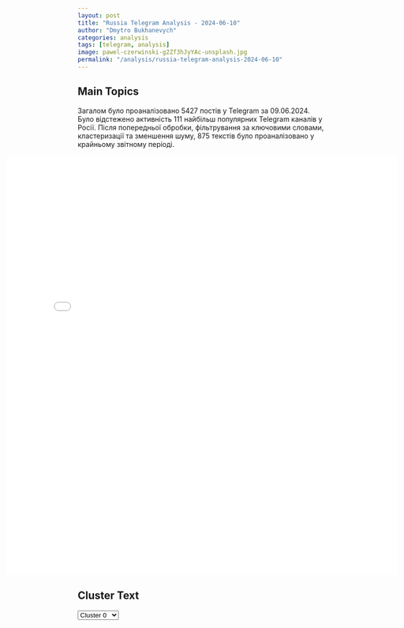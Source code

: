 ```yaml
---
layout: post
title: "Russia Telegram Analysis - 2024-06-10"
author: "Dmytro Bukhanevych"
categories: analysis
tags: [telegram, analysis]
image: pawel-czerwinski-g2Zf3hJyYAc-unsplash.jpg
permalink: "/analysis/russia-telegram-analysis-2024-06-10"
---
```


<style>
    /* Adjusting iframe-container styles */
    .wide-iframe-container {
        width: calc(100% + 30vw);  /* Extending the width */
        margin-left: -15vw;       /* Negative margin to push to the left */
        overflow: hidden;         /* In case the iframe content spills over */
    }

    .wide-iframe-container iframe {
        width: 100%;  /* Making the iframe take the full width of its container */
        border: none; /* Removing any borders from the iframe */
    }

    /* Toggle mechanism */
    .hidden {
        display: none;
    }
    
    .show-content-target:checked + .show-content {
        display: block;
    }
</style>

<h2>Main Topics</h2>
<p>Загалом було проаналізовано 5427 постів у Telegram за 09.06.2024. Було відстежено активність 111 найбільш популярних Telegram каналів у Росії. Після попередньої обробки, фільтрування за ключовими словами, кластеризації та зменшення шуму, 875 текстів було проаналізовано у крайньому звітному періоді.</p>
<!-- Embedding Main Plotly Visualization -->
<div class="wide-iframe-container">
    <iframe src="{{site.baseurl}}/visualizations/2024-06-10/fig_topics_time.html" height="850"></iframe>
</div>


<h2>Cluster Text</h2>

<!-- Dropdown to select a cluster -->
<select id="clusterSelector" onchange="displayClusterText()">
<option value="0">Cluster 0</option><option value="1">Cluster 1</option><option value="2">Cluster 2</option><option value="3">Cluster 3</option><option value="4">Cluster 4</option><option value="5">Cluster 5</option><option value="6">Cluster 6</option><option value="7">Cluster 7</option><option value="8">Cluster 8</option><option value="9">Cluster 9</option><option value="10">Cluster 10</option><option value="11">Cluster 11</option><option value="12">Cluster 12</option><option value="13">Cluster 13</option><option value="14">Cluster 14</option>
</select>

<!-- Display area for the selected cluster's text -->
<div id="clusterTextDisplay" class="hidden"></div>

<script type="text/javascript">
    var clusterDetails = {"0": "<b>Total Posts:</b> 89<br><b>Date:</b> 2024-06-09 06:42:45+00:00<br><b>Author:</b> wargonzo<br><b>Link:</b> https://t.me/s/wargonzo/20384<br><b>Subscribers:</b> 1050912<br><b>Text:</b> \u0422\u0435\u043a\u0441\u0442: \u00ab\u0420\u0443\u0431\u0440\u0438\u043a\u0430 \u043f\u043e \u0432\u043e\u0441\u043a\u0440\u0435\u0441\u0435\u043d\u044c\u044f\u043c\u00bb \u0432 \u0433\u043e\u0441\u0442\u044f\u0445 \u0410\u043b\u0435\u043a\u0441\u0435\u0439 \u0421\u043c\u0438\u0440\u043d\u043e\u0432 - \u0432\u043e\u0435\u043d\u043d\u044b\u0439 \u0431\u043b\u043e\u0433\u0435\u0440, \u0440\u0443\u043a\u043e\u0432\u043e\u0434\u0438\u0442\u0435\u043b\u044c  \u0438 \u0430\u0432\u0442\u043e\u0440 \u043f\u0440\u043e\u0435\u043a\u0442\u0430 \u00ab\u041a\u0440\u0443\u043f\u043d\u043e\u043a\u0430\u043b\u0438\u0431\u0435\u0440\u043d\u044b\u0439 \u043f\u0435\u0440\u0435\u043f\u043e\u043b\u043e\u0445\u00bb.\u041e\u0431\u0441\u0443\u0434\u0438\u043b\u0438 \u0441\u043b\u0435\u0434\u0443\u044e\u0449\u0438\u0435 \u0442\u0435\u043c\u044b:- \u0420\u0430\u0431\u043e\u0442\u0430 \u0433\u0440\u0443\u043f\u043f\u044b \u0421\u043c\u0438\u0440\u043d\u043e\u0432\u0430, \u043a\u0430\u043a \u0432\u043e\u043e\u0431\u0449\u0435 \u043d\u0430\u0447\u0438\u043d\u0430\u043b\u0441\u044f \u044d\u0442\u043e\u0442 \u043f\u0440\u043e\u0435\u043a\u0442; - \u0418\u0437 \u0432\u043e\u043b\u043e\u043d\u0442\u0435\u0440\u043e\u0432 \u0432 \u0441\u0430\u043c\u044b\u0435 \u043f\u043e\u043f\u0443\u043b\u044f\u0440\u043d\u044b\u0435 \u043e\u0440\u0443\u0436\u0435\u0439\u043d\u044b\u0435 \u0431\u043b\u043e\u0433\u0435\u0440\u044b; - \u0412\u043e\u043b\u043e\u043d\u0442\u0435\u0440\u0441\u043a\u0430\u044f \u043f\u043e\u043c\u043e\u0449\u044c \u0436\u0438\u0442\u0435\u043b\u044f\u043c \u0414\u043e\u043d\u0431\u0430\u0441\u0441\u0430; - \u0417\u0430\u043f\u0430\u0434\u043d\u043e\u0435 \u0441\u043c\u0438, \u043f\u043e\u0434\u043c\u0435\u043d\u0430 \u0440\u0435\u0430\u043b\u044c\u043d\u043e\u0441\u0442\u0438; - \u0421\u0440\u0430\u0432\u043d\u0438\u043b\u0438 \u0437\u0430\u043f\u0430\u0434\u043d\u043e\u0435 \u043e\u0440\u0443\u0436\u0438\u0435 \u0441 \u043e\u0442\u0435\u0447\u0435\u0441\u0442\u0432\u0435\u043d\u043d\u044b\u043c. \u0420\u0430\u0437\u0433\u043e\u0432\u043e\u0440 \u043f\u043e\u043b\u0443\u0447\u0438\u043b\u0441\u044f \u0436\u0438\u0432\u044b\u043c \u0438 \u043e\u0447\u0435\u043d\u044c \u0438\u043d\u0442\u0435\u0440\u0435\u0441\u043d\u044b\u043c. \u0421\u0441\u044b\u043b\u043a\u0430 \u043d\u0430 RUTUBE: https://rutube.ru/video/b906541cf173503fa8f81ec0db33ebd8/?r=a@rtrdonetsk", "1": "<b>Total Posts:</b> 25<br><b>Date:</b> 2024-06-09 19:20:38+00:00<br><b>Author:</b> ostashkonews<br><b>Link:</b> https://t.me/s/OstashkoNews/139420<br><b>Subscribers:</b> 389626<br><b>Text:</b> \u0422\u0435\u043a\u0441\u0442: \u0415\u0432\u0440\u043e\u043f\u0435\u0439\u0441\u043a\u0430\u044f \u043d\u0430\u0440\u043e\u0434\u043d\u0430\u044f \u043f\u0430\u0440\u0442\u0438\u044f, \u043f\u043e\u0434\u0434\u0435\u0440\u0436\u0438\u0432\u0430\u044e\u0449\u0430\u044f \u0423\u0440\u0441\u0443\u043b\u0443 \u0444\u043e\u043d \u0434\u0435\u0440 \u041b\u044f\u0439\u0435\u043d, \u043f\u0440\u0435\u0434\u0432\u0430\u0440\u0438\u0442\u0435\u043b\u044c\u043d\u043e, \u043f\u043e\u0431\u0435\u0436\u0434\u0430\u0435\u0442 \u043d\u0430 \u0432\u044b\u0431\u043e\u0440\u0430\u0445 \u0432 \u0415\u0432\u0440\u043e\u043f\u0430\u0440\u043b\u0430\u043c\u0435\u043d\u0442. \u041e\u043d\u0430 \u043f\u043e\u043b\u0443\u0447\u0438\u0442 181 \u043c\u0430\u043d\u0434\u0430\u0442 \u0438\u0437 720. \u0412\u0442\u043e\u0440\u044b\u043c \u0441\u0442\u0430\u043d\u0435\u0442 \u041f\u0440\u043e\u0433\u0440\u0435\u0441\u0441\u0438\u0432\u043d\u044b\u0439 \u0430\u043b\u044c\u044f\u043d\u0441 \u0441\u043e\u0446\u0438\u0430\u043b\u0438\u0441\u0442\u043e\u0432 \u0438\u00a0\u0434\u0435\u043c\u043e\u043a\u0440\u0430\u0442\u043e\u0432\u00a0\u2014 135 \u043c\u0435\u0441\u0442 \u0432\u00a0\u043d\u043e\u0432\u043e\u043c\u00a0\u0415\u041f. \u041b\u0438\u0431\u0435\u0440\u0430\u043b\u044c\u043d\u044b\u0435 \u043f\u0430\u0440\u0442\u0438\u0438 \u0444\u0440\u0430\u043a\u0446\u0438\u0438 \u00ab\u041e\u0431\u043d\u043e\u0432\u043b\u044f\u044f \u0415\u0432\u0440\u043e\u043f\u0443\u00bb \u0437\u0430\u0432\u043e\u0435\u0432\u0430\u043b\u0438 82 \u043c\u0430\u043d\u0434\u0430\u0442\u0430.#\u0432\u0430\u0436\u043d\u043e\u0435 #\u0415\u0432\u0440\u043e\u043f\u0430\u0440\u043b\u0430\u043c\u0435\u043d\u0442", "2": "<b>Total Posts:</b> 45<br><b>Date:</b> 2024-06-09 09:17:18+00:00<br><b>Author:</b> solovievlive<br><b>Link:</b> https://t.me/s/SolovievLive/263143<br><b>Subscribers:</b> 1336152<br><b>Text:</b> \u0422\u0435\u043a\u0441\u0442: \u2757\ufe0f\u041f\u043e\u0434 \u043e\u0447\u0435\u0440\u0435\u0434\u043d\u0443\u044e \u0430\u0442\u0430\u043a\u0443 \u0441\u043e \u0441\u0442\u043e\u0440\u043e\u043d\u044b \u0412\u0421\u0423 \u043f\u043e\u043f\u0430\u043b \u0428\u0435\u0431\u0435\u043a\u0438\u043d\u0441\u043a\u0438\u0439 \u0433\u043e\u0440\u043e\u0434\u0441\u043a\u043e\u0439 \u043e\u043a\u0440\u0443\u0433. \u041f\u043e \u043f\u0440\u0435\u0434\u0432\u0430\u0440\u0438\u0442\u0435\u043b\u044c\u043d\u044b\u043c \u0434\u0430\u043d\u043d\u044b\u043c, \u043f\u043e\u0441\u0442\u0440\u0430\u0434\u0430\u0432\u0448\u0438\u0445 \u043d\u0435\u0442.\u0412 \u0433\u043e\u0440\u043e\u0434\u0435 \u0428\u0435\u0431\u0435\u043a\u0438\u043d\u043e \u0432 \u0440\u0435\u0437\u0443\u043b\u044c\u0442\u0430\u0442\u0435 \u043e\u0431\u0441\u0442\u0440\u0435\u043b\u0430 \u043f\u043e\u0432\u0440\u0435\u0436\u0434\u0435\u043d\u044b \u0434\u0432\u0430 \u0430\u0432\u0442\u043e\u0431\u0443\u0441\u0430 \u0438 \u043e\u0434\u0438\u043d \u0430\u0432\u0442\u043e\u043c\u043e\u0431\u0438\u043b\u044c. \u0412 \u0441\u0435\u043b\u0435 \u041c\u0443\u0440\u043e\u043c \u0432 \u0440\u0435\u0437\u0443\u043b\u044c\u0442\u0430\u0442\u0435 \u0441\u0431\u0440\u043e\u0441\u0430 \u0432\u0437\u0440\u044b\u0432\u043d\u043e\u0433\u043e \u0443\u0441\u0442\u0440\u043e\u0439\u0441\u0442\u0432\u0430 \u0441 \u0431\u0435\u0441\u043f\u0438\u043b\u043e\u0442\u043d\u0438\u043a\u0430 \u0440\u0430\u0437\u043b\u0438\u0447\u043d\u044b\u0435 \u043f\u043e\u0432\u0440\u0435\u0436\u0434\u0435\u043d\u0438\u044f \u0432\u044b\u044f\u0432\u043b\u0435\u043d\u044b \u0432 \u0434\u0432\u0443\u0445 \u0447\u0430\u0441\u0442\u043d\u044b\u0445 \u0436\u0438\u043b\u044b\u0445 \u0434\u043e\u043c\u043e\u0432\u043b\u0430\u0434\u0435\u043d\u0438\u044f\u0445: \u0432\u044b\u0431\u0438\u0442\u044b \u043e\u043a\u043d\u0430, \u043f\u043e\u0441\u0435\u0447\u0435\u043d\u044b \u0444\u0430\u0441\u0430\u0434\u044b, \u043f\u043e\u0432\u0440\u0435\u0436\u0434\u0435\u043d\u044b \u0437\u0430\u0431\u043e\u0440\u044b \u0438 \u043a\u0440\u043e\u0432\u043b\u0438. \u0422\u0430\u043a\u0436\u0435 \u043f\u043e\u0432\u0440\u0435\u0436\u0434\u0435\u043d \u043e\u0434\u0438\u043d \u0430\u0432\u0442\u043e\u043c\u043e\u0431\u0438\u043b\u044c.\u0413\u0443\u0431\u0435\u0440\u043d\u0430\u0442\u043e\u0440 \u0411\u0435\u043b\u0433\u043e\u0440\u043e\u0434\u0441\u043a\u043e\u0439 \u043e\u0431\u043b\u0430\u0441\u0442\u0438 \u0412\u044f\u0447\u0435\u0441\u043b\u0430\u0432 \u0413\u043b\u0430\u0434\u043a\u043e\u0432", "3": "<b>Total Posts:</b> 92<br><b>Date:</b> 2024-06-09 10:54:30+00:00<br><b>Author:</b> ssigny<br><b>Link:</b> https://t.me/s/ssigny/100183<br><b>Subscribers:</b> 499495<br><b>Text:</b> \u0422\u0435\u043a\u0441\u0442: \u2757\ufe0f\u0421\u0432\u043e\u0434\u043a\u0430 \u041c\u0438\u043d\u0438\u0441\u0442\u0435\u0440\u0441\u0442\u0432\u0430 \u043e\u0431\u043e\u0440\u043e\u043d\u044b \u0420\u043e\u0441\u0441\u0438\u0439\u0441\u043a\u043e\u0439 \u0424\u0435\u0434\u0435\u0440\u0430\u0446\u0438\u0438 \u043e \u0445\u043e\u0434\u0435 \u043f\u0440\u043e\u0432\u0435\u0434\u0435\u043d\u0438\u044f \u0441\u043f\u0435\u0446\u0438\u0430\u043b\u044c\u043d\u043e\u0439 \u0432\u043e\u0435\u043d\u043d\u043e\u0439 \u043e\u043f\u0435\u0440\u0430\u0446\u0438\u0438\u00a0(\u043f\u043e \u0441\u043e\u0441\u0442\u043e\u044f\u043d\u0438\u044e \u043d\u0430 9 \u0438\u044e\u043d\u044f 2024 \u0433.)\u0427\u0430\u0441\u0442\u044c 2 \u25aa\ufe0f \u041f\u043e\u0434\u0440\u0430\u0437\u0434\u0435\u043b\u0435\u043d\u0438\u044f \u0433\u0440\u0443\u043f\u043f\u0438\u0440\u043e\u0432\u043a\u0438 \u0432\u043e\u0439\u0441\u043a \u00ab\u0412\u043e\u0441\u0442\u043e\u043a\u00bb \u0437\u0430\u043d\u044f\u043b\u0438 \u0431\u043e\u043b\u0435\u0435 \u0432\u044b\u0433\u043e\u0434\u043d\u044b\u0435 \u0440\u0443\u0431\u0435\u0436\u0438, \u0430 \u0442\u0430\u043a\u0436\u0435 \u043d\u0430\u043d\u0435\u0441\u043b\u0438 \u043f\u043e\u0440\u0430\u0436\u0435\u043d\u0438\u0435 \u0436\u0438\u0432\u043e\u0439 \u0441\u0438\u043b\u0435 \u0438 \u0442\u0435\u0445\u043d\u0438\u043a\u0435 58-\u0439 \u043c\u043e\u0442\u043e\u043f\u0435\u0445\u043e\u0442\u043d\u043e\u0439 \u0431\u0440\u0438\u0433\u0430\u0434\u044b \u0412\u0421\u0423, 123-\u0439 \u0431\u0440\u0438\u0433\u0430\u0434\u044b \u0442\u0435\u0440\u043e\u0431\u043e\u0440\u043e\u043d\u044b \u0438 21-\u0439 \u0431\u0440\u0438\u0433\u0430\u0434\u044b \u043d\u0430\u0446\u0433\u0432\u0430\u0440\u0434\u0438\u0438 \u0432 \u0440\u0430\u0439\u043e\u043d\u0430\u0445 \u043d\u0430\u0441\u0435\u043b\u0435\u043d\u043d\u044b\u0445 \u043f\u0443\u043d\u043a\u0442\u043e\u0432 \u0417\u043e\u043b\u043e\u0442\u0430\u044f \u041d\u0438\u0432\u0430, \u0412\u0440\u0435\u043c\u044c\u0435\u0432\u043a\u0430 \u0438 \u041e\u043a\u0442\u044f\u0431\u0440\u044c \u0414\u043e\u043d\u0435\u0446\u043a\u043e\u0439 \u041d\u0430\u0440\u043e\u0434\u043d\u043e\u0439 \u0420\u0435\u0441\u043f\u0443\u0431\u043b\u0438\u043a\u0438.\u041f\u043e\u0442\u0435\u0440\u0438 \u043f\u0440\u043e\u0442\u0438\u0432\u043d\u0438\u043a\u0430 \u0441\u043e\u0441\u0442\u0430\u0432\u0438\u043b\u0438 \u0434\u043e 140 \u0432\u043e\u0435\u043d\u043d\u043e\u0441\u043b\u0443\u0436\u0430\u0449\u0438\u0445, \u0442\u0430\u043d\u043a, \u0434\u0432\u0435 \u0431\u043e\u0435\u0432\u044b\u0435 \u0431\u0440\u043e\u043d\u0438\u0440\u043e\u0432\u0430\u043d\u043d\u044b\u0435 \u043c\u0430\u0448\u0438\u043d\u044b, \u0442\u0440\u0438 \u0430\u0432\u0442\u043e\u043c\u043e\u0431\u0438\u043b\u044f, 155 \u043c\u043c \u0441\u0430\u043c\u043e\u0445\u043e\u0434\u043d\u0430\u044f \u0430\u0440\u0442\u0438\u043b\u043b\u0435\u0440\u0438\u0439\u0441\u043a\u0430\u044f \u0443\u0441\u0442\u0430\u043d\u043e\u0432\u043a\u0430 \u00abKrab\u00bb \u043f\u043e\u043b\u044c\u0441\u043a\u043e\u0433\u043e \u043f\u0440\u043e\u0438\u0437\u0432\u043e\u0434\u0441\u0442\u0432\u0430, 152 \u043c\u043c \u0433\u0430\u0443\u0431\u0438\u0446\u0430 \u00ab\u041c\u0441\u0442\u0430-\u0411\u00bb \u0438 \u0441\u0442\u0430\u043d\u0446\u0438\u044f \u0440\u0430\u0434\u0438\u043e\u044d\u043b\u0435\u043a\u0442\u0440\u043e\u043d\u043d\u043e\u0439 \u0431\u043e\u0440\u044c\u0431\u044b \u00ab\u0410\u043d\u043a\u043b\u0430\u0432\u00bb.\u25aa\ufe0f \u041f\u043e\u0434\u0440\u0430\u0437\u0434\u0435\u043b\u0435\u043d\u0438\u044f\u043c\u0438 \u0433\u0440\u0443\u043f\u043f\u0438\u0440\u043e\u0432\u043a\u0438 \u0432\u043e\u0439\u0441\u043a \u00ab\u0414\u043d\u0435\u043f\u0440\u00bb \u043d\u0430\u043d\u0435\u0441\u0435\u043d\u043e \u043f\u043e\u0440\u0430\u0436\u0435\u043d\u0438\u0435 \u0444\u043e\u0440\u043c\u0438\u0440\u043e\u0432\u0430\u043d\u0438\u044f\u043c 121-\u0439 \u0431\u0440\u0438\u0433\u0430\u0434\u044b \u0442\u0435\u0440\u043e\u0431\u043e\u0440\u043e\u043d\u044b \u0432 \u0440\u0430\u0439\u043e\u043d\u0430\u0445 \u043d\u0430\u0441\u0435\u043b\u0435\u043d\u043d\u044b\u0445 \u043f\u0443\u043d\u043a\u0442\u043e\u0432 \u0414\u0443\u0434\u0447\u0430\u043d\u044b \u0438 \u0420\u0435\u0441\u043f\u0443\u0431\u043b\u0438\u043a\u0430\u043d\u0435\u0446 \u0425\u0435\u0440\u0441\u043e\u043d\u0441\u043a\u043e\u0439 \u043e\u0431\u043b\u0430\u0441\u0442\u0438.\u0412\u0421\u0423 \u043f\u043e\u0442\u0435\u0440\u044f\u043b\u0438 \u0434\u043e 35 \u0432\u043e\u0435\u043d\u043d\u043e\u0441\u043b\u0443\u0436\u0430\u0449\u0438\u0445, \u0447\u0435\u0442\u044b\u0440\u0435 \u043f\u0438\u043a\u0430\u043f\u0430, 122 \u043c\u043c \u0441\u0430\u043c\u043e\u0445\u043e\u0434\u043d\u0443\u044e \u0430\u0440\u0442\u0438\u043b\u043b\u0435\u0440\u0438\u0439\u0441\u043a\u0443\u044e \u0443\u0441\u0442\u0430\u043d\u043e\u0432\u043a\u0443 \u00ab\u0413\u0432\u043e\u0437\u0434\u0438\u043a\u0430\u00bb \u0438 122 \u043c\u043c \u0433\u0430\u0443\u0431\u0438\u0446\u0443 \u0414-30.\u25aa\ufe0f \u041e\u043f\u0435\u0440\u0430\u0442\u0438\u0432\u043d\u043e-\u0442\u0430\u043a\u0442\u0438\u0447\u0435\u0441\u043a\u043e\u0439 \u0430\u0432\u0438\u0430\u0446\u0438\u0435\u0439, \u0431\u0435\u0441\u043f\u0438\u043b\u043e\u0442\u043d\u044b\u043c\u0438 \u043b\u0435\u0442\u0430\u0442\u0435\u043b\u044c\u043d\u044b\u043c\u0438 \u0430\u043f\u043f\u0430\u0440\u0430\u0442\u0430\u043c\u0438, \u0440\u0430\u043a\u0435\u0442\u043d\u044b\u043c\u0438 \u0432\u043e\u0439\u0441\u043a\u0430\u043c\u0438 \u0438 \u0430\u0440\u0442\u0438\u043b\u043b\u0435\u0440\u0438\u0435\u0439 \u0433\u0440\u0443\u043f\u043f\u0438\u0440\u043e\u0432\u043e\u043a \u0432\u043e\u0439\u0441\u043a \u0412\u043e\u043e\u0440\u0443\u0436\u0435\u043d\u043d\u044b\u0445 \u0421\u0438\u043b \u0420\u043e\u0441\u0441\u0438\u0439\u0441\u043a\u043e\u0439 \u0424\u0435\u0434\u0435\u0440\u0430\u0446\u0438\u0438 \u043f\u043e\u0440\u0430\u0436\u0435\u043d\u044b \u043f\u0443\u043d\u043a\u0442\u044b \u0434\u0438\u0441\u043b\u043e\u043a\u0430\u0446\u0438\u0438 \u043e\u043f\u0435\u0440\u0430\u0442\u043e\u0440\u043e\u0432 \u0443\u0434\u0430\u0440\u043d\u044b\u0445 \u0431\u0435\u0441\u043f\u0438\u043b\u043e\u0442\u043d\u044b\u0445 \u043b\u0435\u0442\u0430\u0442\u0435\u043b\u044c\u043d\u044b\u0445 \u0430\u043f\u043f\u0430\u0440\u0430\u0442\u043e\u0432 (\u00ab\u041f\u0442\u0430\u0445\u0438 \u041c\u0430\u0434\u044f\u0440\u0430\u00bb) \u0438 \u0438\u043d\u043e\u0441\u0442\u0440\u0430\u043d\u043d\u044b\u0445 \u043d\u0430\u0435\u043c\u043d\u0438\u043a\u043e\u0432, \u0430 \u0442\u0430\u043a\u0436\u0435 \u0441\u043a\u043e\u043f\u043b\u0435\u043d\u0438\u044f \u0436\u0438\u0432\u043e\u0439 \u0441\u0438\u043b\u044b \u0438 \u0432\u043e\u0435\u043d\u043d\u043e\u0439 \u0442\u0435\u0445\u043d\u0438\u043a\u0438 \u0412\u0421\u0423 \u0432 131 \u0440\u0430\u0439\u043e\u043d\u0435.\u0421\u0440\u0435\u0434\u0441\u0442\u0432\u0430\u043c\u0438 \u043f\u0440\u043e\u0442\u0438\u0432\u043e\u0432\u043e\u0437\u0434\u0443\u0448\u043d\u043e\u0439 \u043e\u0431\u043e\u0440\u043e\u043d\u044b \u0441\u0431\u0438\u0442 \u0432\u0435\u0440\u0442\u043e\u043b\u0435\u0442 \u041c\u0438-8 \u0432\u043e\u0437\u0434\u0443\u0448\u043d\u044b\u0445 \u0441\u0438\u043b \u0423\u043a\u0440\u0430\u0438\u043d\u044b. \u0417\u0430 \u0441\u0443\u0442\u043a\u0438 \u043f\u0435\u0440\u0435\u0445\u0432\u0430\u0447\u0435\u043d\u044b 66 \u0431\u0435\u0441\u043f\u0438\u043b\u043e\u0442\u043d\u044b\u0445 \u043b\u0435\u0442\u0430\u0442\u0435\u043b\u044c\u043d\u044b\u0445 \u0430\u043f\u043f\u0430\u0440\u0430\u0442\u043e\u0432 \u0438 13 \u0440\u0435\u0430\u043a\u0442\u0438\u0432\u043d\u044b\u0445 \u0441\u043d\u0430\u0440\u044f\u0434\u043e\u0432 HIMARS \u043f\u0440\u043e\u0438\u0437\u0432\u043e\u0434\u0441\u0442\u0432\u0430 \u0421\u0428\u0410.\ud83d\udcca \u0412\u0441\u0435\u0433\u043e \u0441 \u043d\u0430\u0447\u0430\u043b\u0430 \u043f\u0440\u043e\u0432\u0435\u0434\u0435\u043d\u0438\u044f \u0441\u043f\u0435\u0446\u0438\u0430\u043b\u044c\u043d\u043e\u0439 \u0432\u043e\u0435\u043d\u043d\u043e\u0439 \u043e\u043f\u0435\u0440\u0430\u0446\u0438\u0438 \u0443\u043d\u0438\u0447\u0442\u043e\u0436\u0435\u043d\u043e: 610 \u0441\u0430\u043c\u043e\u043b\u0435\u0442\u043e\u0432, 276 \u0432\u0435\u0440\u0442\u043e\u043b\u0435\u0442\u043e\u0432, 25463 \u0431\u0435\u0441\u043f\u0438\u043b\u043e\u0442\u043d\u044b\u0445 \u043b\u0435\u0442\u0430\u0442\u0435\u043b\u044c\u043d\u044b\u0445 \u0430\u043f\u043f\u0430\u0440\u0430\u0442\u0430, 528 \u0437\u0435\u043d\u0438\u0442\u043d\u044b\u0445 \u0440\u0430\u043a\u0435\u0442\u043d\u044b\u0445 \u043a\u043e\u043c\u043f\u043b\u0435\u043a\u0441\u043e\u0432, 16304 \u0442\u0430\u043d\u043a\u0430 \u0438 \u0434\u0440\u0443\u0433\u0438\u0445 \u0431\u043e\u0435\u0432\u044b\u0445 \u0431\u0440\u043e\u043d\u0438\u0440\u043e\u0432\u0430\u043d\u043d\u044b\u0445 \u043c\u0430\u0448\u0438\u043d, 1331 \u0431\u043e\u0435\u0432\u0430\u044f \u043c\u0430\u0448\u0438\u043d\u0430 \u0440\u0435\u0430\u043a\u0442\u0438\u0432\u043d\u044b\u0445 \u0441\u0438\u0441\u0442\u0435\u043c \u0437\u0430\u043b\u043f\u043e\u0432\u043e\u0433\u043e \u043e\u0433\u043d\u044f, 10240 \u043e\u0440\u0443\u0434\u0438\u0439 \u043f\u043e\u043b\u0435\u0432\u043e\u0439 \u0430\u0440\u0442\u0438\u043b\u043b\u0435\u0440\u0438\u0438 \u0438 \u043c\u0438\u043d\u043e\u043c\u0435\u0442\u043e\u0432, \u0430 \u0442\u0430\u043a\u0436\u0435 22387 \u0435\u0434\u0438\u043d\u0438\u0446 \u0441\u043f\u0435\u0446\u0438\u0430\u043b\u044c\u043d\u043e\u0439 \u0432\u043e\u0435\u043d\u043d\u043e\u0439 \u0430\u0432\u0442\u043e\u043c\u043e\u0431\u0438\u043b\u044c\u043d\u043e\u0439 \u0442\u0435\u0445\u043d\u0438\u043a\u0438.", "4": "<b>Total Posts:</b> 101<br><b>Date:</b> 2024-06-09 06:29:54+00:00<br><b>Author:</b> solovievlive<br><b>Link:</b> https://t.me/s/SolovievLive/263116<br><b>Subscribers:</b> 1336152<br><b>Text:</b> \u0422\u0435\u043a\u0441\u0442: \u041f\u0440\u043e\u0442\u0443\u0445\u0448\u0430\u044f \u043b\u0438\u0432\u0435\u0440\u043d\u0430\u044f \u043a\u043e\u043b\u0431\u0430\u0441\u0430 \u0428\u043e\u043b\u044c\u0446 \u043d\u0435\u043e\u0436\u0438\u0434\u0430\u043d\u043d\u043e\u0440\u0430\u0437\u0433\u043e\u0432\u043e\u0440\u0438\u043b\u0441\u044f \u0438 \u043f\u043e\u043d\u0451\u0441 \u043e\u0442\u043a\u0440\u043e\u0432\u0435\u043d\u043d\u0443\u044e \u043f\u0443\u0440\u0433\u0443. \u0418\u043b\u0438, \u043a\u0430\u043a \u0431\u044b \u0441\u043a\u0430\u0437\u0430\u043b\u0438 \u043d\u0430 \u0438\u0437\u0432\u0435\u0441\u0442\u043d\u043e\u043c \u0443 \u043d\u0430\u0441 \u044f\u0437\u044b\u043a\u0435, \u0440\u0430\u043c\u0441\u044b \u043f\u043e\u043f\u0443\u0442\u0430\u043b. \u0428\u043e\u043b\u044c\u0446 \u0437\u0430\u044f\u0432\u0438\u043b, \u0447\u0442\u043e \u0440\u043e\u0441\u0441\u0438\u0439\u0441\u043a\u0438\u0439 \u041f\u0440\u0435\u0437\u0438\u0434\u0435\u043d\u0442 \u0434\u043e\u043b\u0436\u0435\u043d \u043f\u0440\u0438\u0437\u043d\u0430\u0442\u044c, \u0447\u0442\u043e \u0423\u043a\u0440\u0430\u0438\u043d\u0430 \u0441\u0438\u043b\u044c\u043d\u0430 \u0438 \u0435\u0451 \u043d\u0435 \u043f\u043e\u0441\u0442\u0430\u0432\u0438\u0442\u044c \u043d\u0430 \u043a\u043e\u043b\u0435\u043d\u0438.\u0423\u043a\u0440\u0430\u0438\u043d\u0430? \u0427\u0442\u043e \u044d\u0442\u043e? \u0421\u0435\u0433\u043e\u0434\u043d\u044f \u0431. \u0423\u043a\u0440\u0430\u0438\u043d\u0430, \u0435\u0441\u043b\u0438 \u0433\u043e\u0432\u043e\u0440\u0438\u0442\u044c \u0432\u044b\u0441\u043e\u043a\u0438\u043c \u0448\u0442\u0438\u043b\u0435\u043c, \u043d\u0435\u0447\u0442\u043e \u0432\u0440\u043e\u0434\u0435 \u0434\u043e\u043c\u0438\u043d\u0438\u043e\u043d\u0430, \u043a\u043e\u0442\u043e\u0440\u044b\u0439 \u043f\u0440\u044f\u043c\u043e \u0443\u043f\u0440\u0430\u0432\u043b\u044f\u0435\u0442\u0441\u044f \u0421\u0428\u0410 \u0438 \u0441\u0442\u0440\u0430\u043d\u0430\u043c\u0438 \u041d\u0410\u0422\u041e. \u041e\u043d\u0430, \u0445\u043e\u0442\u044f \u0438 \u043d\u0435 \u0431\u0435\u0437 \u0442\u0440\u0443\u0434\u0430, \u043f\u043e\u043b\u043d\u043e\u0441\u0442\u044c\u044e \u0441\u043e\u0434\u0435\u0440\u0436\u0438\u0442\u0441\u044f \u0438\u043c\u0438. \u041e\u043d\u0430, \u043d\u0435\u0441\u043c\u043e\u0442\u0440\u044f \u043d\u0430 \u043f\u0440\u043e\u0442\u0435\u0441\u0442\u044b \u0441\u043e\u0431\u0441\u0442\u0432\u0435\u043d\u043d\u043e\u0433\u043e \u043d\u0430\u0441\u0435\u043b\u0435\u043d\u0438\u044f, \u043f\u043e\u043b\u0443\u0447\u0430\u0435\u0442 \u0432\u0441\u0435 \u0432\u0438\u0434\u044b \u0441\u0430\u043c\u044b\u0445 \u0441\u043c\u0435\u0440\u0442\u043e\u043d\u043e\u0441\u043d\u044b\u0445 \u0432\u0438\u0434\u043e\u0432 \u0432\u043e\u043e\u0440\u0443\u0436\u0435\u043d\u0438\u0439. \u0414\u0430\u0436\u0435 \u0441\u0442\u0440\u0430\u043d\u043d\u044b\u0439 \u043f\u0430\u0440\u0435\u043d\u044c \u0441 \u043f\u0440\u043e\u0442\u0438\u0432\u043d\u044b\u043c \u0431\u0443\u0433\u0440\u0438\u0441\u0442\u044b\u043c \u043b\u0438\u0446\u043e\u043c \u0411\u043e\u0440\u0440\u0435\u043b\u044c \u043f\u0440\u0438\u0437\u043d\u0430\u043b, \u0447\u0442\u043e \u043a\u043e\u043d\u0444\u043b\u0438\u043a\u0442 \u043d\u0430 \u0423\u043a\u0440\u0430\u0438\u043d\u0435 \u043c\u043e\u0436\u043d\u043e \u0437\u0430\u043a\u043e\u043d\u0447\u0438\u0442\u044c \u0437\u0430 \u043f\u0430\u0440\u0443 \u043d\u0435\u0434\u0435\u043b\u044c, \u0435\u0441\u043b\u0438 \u043f\u0440\u0435\u043a\u0440\u0430\u0442\u0438\u0442\u044c \u043f\u0435\u0440\u0435\u0434\u0430\u0447\u0443 \u043e\u0440\u0443\u0436\u0438\u044f \u041a\u0438\u0435\u0432\u0443. \u0412 \u0447\u0451\u043c \u0442\u043e\u0433\u0434\u0430 \u0441\u0438\u043b\u0430, \u043a\u043e\u043b\u0431\u0430\u0441\u043d\u0438\u043a? \u0412 \u0431\u0435\u0437\u0443\u043c\u043d\u043e\u0439 \u0444\u043e\u043d\u0442\u0430\u043d\u0438\u0440\u0443\u044e\u0449\u0435\u0439 \u043a\u043e\u0440\u0440\u0443\u043f\u0446\u0438\u0438? \u0412 \u0442\u043e\u0442\u0430\u043b\u044c\u043d\u043e\u043c \u0440\u0430\u0441\u0445\u0438\u0449\u0435\u043d\u0438\u0438 \u043a\u043b\u0438\u043a\u043e\u0439 \u0437\u0435\u043b\u0435\u043d\u0441\u043a\u043e\u0433\u043e \u0437\u0430\u043f\u0430\u0434\u043d\u043e\u0439 \u043f\u043e\u043c\u043e\u0449\u0438? \u0412 \u0443\u043c\u0438\u0440\u0430\u044e\u0449\u0435\u043c \u043d\u0430\u0440\u043e\u0434\u0435, \u043f\u043e\u043b\u043e\u0432\u0438\u043d\u0430 \u043a\u043e\u0442\u043e\u0440\u043e\u0433\u043e \u0436\u0438\u0432\u0451\u0442 \u0432 \u0420\u043e\u0441\u0441\u0438\u0438 \u0438 \u0432 \u0415\u0432\u0440\u043e\u043f\u0435? \u0421\u0442\u044b\u0434\u043d\u043e. \u0415\u043c\u0443 \u0431\u044b, \u0433\u043e\u0432\u043d\u044e\u043a\u0443, \u043f\u0440\u043e\u0441\u0442\u043e \u0432\u0441\u0442\u0430\u0442\u044c \u043d\u0430 \u043a\u043e\u043b\u0435\u043d\u0438 \u0438 \u043f\u043e\u043a\u0430\u044f\u0442\u044c\u0441\u044f \u043f\u0435\u0440\u0435\u0434 \u0443\u043a\u0440\u0430\u0438\u043d\u0446\u0430\u043c\u0438. \u0417\u0430 \u0432\u0440\u0430\u043d\u044c\u0451 \u043f\u0440\u043e \u043d\u0435\u0438\u0437\u0431\u0435\u0436\u043d\u0443\u044e \u00ab\u043f\u0435\u0440\u0435\u043c\u043e\u0433\u0443\u00bb. \u0417\u0430 \u0442\u043e, \u0447\u0442\u043e \u043e\u0431\u0440\u0451\u043a \u0438\u0445 \u043d\u0430 \u0438\u0441\u0442\u0440\u0435\u0431\u043b\u0435\u043d\u0438\u0435, \u0437\u0430\u043e\u0434\u043d\u043e \u043f\u043e\u0436\u0435\u0440\u0442\u0432\u043e\u0432\u0430\u0432 \u0431\u043b\u0430\u0433\u043e\u043f\u043e\u043b\u0443\u0447\u0438\u0435\u043c \u0432\u0432\u0435\u0440\u0435\u043d\u043d\u044b\u0445 \u0435\u043c\u0443 \u043d\u0435\u043c\u0446\u0435\u0432. \u0417\u0430 \u0432\u043e\u0437\u0440\u043e\u0436\u0434\u0435\u043d\u0438\u0435 \u043d\u0430\u0446\u0438\u0437\u043c\u0430 \u0432 \u0444\u043e\u0440\u043c\u0435 \u0431\u0430\u043d\u0434\u0435\u0440\u043e\u0432\u0449\u0438\u043d\u044b. \u0417\u0430 \u043d\u0435\u043e\u043f\u0438\u0441\u0443\u0435\u043c\u0443\u044e \u0431\u0435\u0437\u0434\u0430\u0440\u043d\u043e\u0441\u0442\u044c \u0443\u043f\u0440\u0430\u0432\u043b\u0435\u043d\u0438\u044f. \u0417\u0430 \u0438\u0441\u0442\u043e\u0440\u0438\u0447\u0435\u0441\u043a\u0443\u044e \u0443\u0442\u0440\u0430\u0442\u0443 \u0434\u043e\u0432\u0435\u0440\u0438\u044f \u043a \u0421\u0414\u041f\u0413, \u043e\u0442 \u043a\u043e\u0442\u043e\u0440\u043e\u0439 \u0412\u0438\u043b\u043b\u0438 \u0411\u0440\u0430\u043d\u0434\u0442 \u0438 \u0413\u0435\u043b\u044c\u043c\u0443\u0442 \u0428\u043c\u0438\u0434\u0442 \u043f\u0435\u0440\u0435\u0432\u0435\u0440\u043d\u0443\u043b\u0438\u0441\u044c \u043c\u043d\u043e\u0433\u043e \u0440\u0430\u0437 \u0432 \u0441\u0432\u043e\u0438\u0445 \u043c\u043e\u0433\u0438\u043b\u0430\u0445. \u0412\u043f\u0440\u043e\u0447\u0435\u043c, \u043d\u0438\u0447\u0442\u043e\u0436\u0435\u0441\u0442\u0432\u043e \u2013 \u0432\u043e \u0432\u0441\u0451\u043c \u043d\u0438\u0447\u0442\u043e\u0436\u0435\u0441\u0442\u0432\u043e. Dixi.", "5": "<b>Total Posts:</b> 29<br><b>Date:</b> 2024-06-09 15:14:04+00:00<br><b>Author:</b> boris_rozhin<br><b>Link:</b> https://t.me/s/boris_rozhin/126404<br><b>Subscribers:</b> 866378<br><b>Text:</b> \u0422\u0435\u043a\u0441\u0442: \u0414\u043e\u043c\u0430\u0448\u0438\u0447 \u0421\u0435\u0440\u0433\u0435\u0439 \u0412\u0438\u0442\u0430\u043b\u044c\u0435\u0432\u0438\u0447 \u043f\u0440\u043e\u0436\u0438\u0432\u0430\u0435\u0442 \u0432 \u0425\u0435\u0440\u0441\u043e\u043d\u0441\u043a\u043e\u0439 \u043e\u0431\u043b\u0430\u0441\u0442\u0438, \u0438\u043c\u0435\u0435\u0442 \u0440\u043e\u0441\u0441\u0438\u0439\u0441\u043a\u0438\u0439 \u043f\u0430\u0441\u043f\u043e\u0440\u0442 \u0438 \u043f\u043e\u043b\u0443\u0447\u0430\u0435\u0442 \u0432\u0441\u0435\u0432\u043e\u0437\u043c\u043e\u0436\u043d\u044b\u0435 \u0432\u044b\u043f\u043b\u0430\u0442\u044b. \u041a\u0430\u0437\u0430\u043b\u043e\u0441\u044c \u0431\u044b, \u0436\u0438\u0437\u043d\u044c \u043f\u0440\u0435\u043a\u0440\u0430\u0441\u043d\u0430, \u043d\u043e \u043c\u043e\u043b\u043e\u0434\u043e\u0439 \u0447\u0435\u043b\u043e\u0432\u0435\u043a \u0432 \u0441\u0432\u043e\u0438\u0445 \u0441\u043e\u0446\u0438\u0430\u043b\u044c\u043d\u044b\u0445 \u0441\u0435\u0442\u044f\u0445 \u043f\u0443\u0431\u043b\u0438\u043a\u043e\u0432\u0430\u043b \u043f\u043e\u0441\u0442\u044b \u043f\u043e\u0434\u0434\u0435\u0440\u0436\u0438\u0432\u0430\u044e\u0449\u0438\u0435 \u0412\u0421\u0423, \u043e\u0436\u0438\u0434\u0430\u043b \u043f\u0440\u0438\u0445\u043e\u0434\u0430 \u043d\u0430 \u043b\u0435\u0432\u044b\u0439 \u0431\u0435\u0440\u0435\u0433 \u043f\u0440\u043e\u0442\u0438\u0432\u043d\u0438\u043a\u0430 \u0438 \u043f\u0438\u0441\u0430\u043b \u0432 \u043a\u043e\u043c\u043c\u0435\u043d\u0442\u0430\u0440\u0438\u044f\u0445 \u043d\u0430\u0446\u0438\u0441\u0442\u0441\u043a\u0438\u0435 \u043b\u043e\u0437\u0443\u043d\u0433\u0438. \u041d\u0430 \u0425\u0435\u0440\u0441\u043e\u043d\u0449\u0438\u043d\u0435 \u0435\u0433\u043e \u043d\u0438\u043a\u0442\u043e \u0437\u0430 \u044d\u0442\u043e \u043d\u0435 \u043d\u0430\u043a\u0430\u0437\u044b\u0432\u0430\u043b, \u043e\u0434\u043d\u0430\u043a\u043e \u043e\u0442\u043f\u0440\u0430\u0432\u0438\u0432\u0448\u0438\u0441\u044c \u043d\u0430 \u043e\u0442\u0434\u044b\u0445 \u0432 \u041a\u0440\u044b\u043c, \u0421\u0435\u0440\u0433\u0435\u044f \u0441\u0440\u0430\u0437\u0443 \u0436\u0435 \u0437\u0430\u0434\u0435\u0440\u0436\u0430\u043b\u0438 \u043f\u0440\u0430\u0432\u043e\u043e\u0445\u0440\u0430\u043d\u0438\u0442\u0435\u043b\u044c\u043d\u044b\u0435 \u043e\u0440\u0433\u0430\u043d\u044b. \u0412\u043c\u0435\u0441\u0442\u043e \u043f\u043b\u044f\u0436\u0430 \u0438 \u043c\u043e\u0440\u044f \u043c\u043e\u043b\u043e\u0434\u043e\u0439 \u0447\u0435\u043b\u043e\u0432\u0435\u043a \u0443\u0432\u0438\u0434\u0438\u0442 \u041a\u041f\u0417, \u043f\u043e\u043b\u0443\u0447\u0438\u0442 \u0448\u0442\u0440\u0430\u0444 \u0438 \u043d\u0430\u043a\u0430\u0437\u0430\u043d\u0438\u0435, \u043a\u043e\u0442\u043e\u0440\u043e\u0435 \u0432\u044b\u043d\u0435\u0441\u0435\u0442 \u0441\u0443\u0434. https://t.me/zdrxerson/21116", "6": "<b>Total Posts:</b> 41<br><b>Date:</b> 2024-06-09 20:35:25+00:00<br><b>Author:</b> ssigny<br><b>Link:</b> https://t.me/s/ssigny/100222<br><b>Subscribers:</b> 499495<br><b>Text:</b> \u0422\u0435\u043a\u0441\u0442: \u0427\u0442\u043e \u0438\u0437\u0432\u0435\u0441\u0442\u043d\u043e \u043e \u0432\u044b\u0431\u043e\u0440\u0430\u0445 \u0432 \u0415\u0432\u0440\u043e\u043f\u0430\u0440\u043b\u0430\u043c\u0435\u043d\u0442:\u2014 \u0412\u043e \u0424\u0440\u0430\u043d\u0446\u0438\u0438 \u043f\u0440\u0430\u0432\u0430\u044f \u043f\u0430\u0440\u0442\u0438\u044f \u00ab\u041d\u0430\u0446\u0438\u043e\u043d\u0430\u043b\u044c\u043d\u043e\u0435 \u043e\u0431\u044a\u0435\u0434\u0438\u043d\u0435\u043d\u0438\u0435\u00bb \u043f\u043e\u0431\u0435\u0436\u0434\u0430\u0435\u0442 \u043d\u0430 \u0432\u044b\u0431\u043e\u0440\u0430\u0445 \u0432 \u0415\u0432\u0440\u043e\u043f\u0430\u0440\u043b\u0430\u043c\u0435\u043d\u0442. \u041c\u0430\u043a\u0440\u043e\u043d \u043e\u0431\u044a\u044f\u0432\u0438\u043b \u043e \u0440\u043e\u0441\u043f\u0443\u0441\u043a\u0435 \u041d\u0430\u0446\u0441\u043e\u0431\u0440\u0430\u043d\u0438\u044f \u0438 \u0434\u043e\u0441\u0440\u043e\u0447\u043d\u044b\u0445 \u0432\u044b\u0431\u043e\u0440\u0430\u0445.\u2014 \u041d\u0430 \u0442\u0435\u0440\u0440\u0438\u0442\u043e\u0440\u0438\u0438 \u0431\u044b\u0432\u0448\u0435\u0439 \u0413\u0414\u0420 \u043f\u0435\u0440\u0432\u043e\u0435 \u043c\u0435\u0441\u0442\u043e \u043d\u0430 \u0432\u044b\u0431\u043e\u0440\u0430\u0445 \u0437\u0430\u043d\u0438\u043c\u0430\u0435\u0442 \u043f\u0440\u0430\u0432\u0430\u044f \u043f\u0430\u0440\u0442\u0438\u044f \u0410\u0434\u0413, \u043f\u043e\u043a\u0430\u0437\u0430\u043b \u044d\u043a\u0437\u0438\u0442\u043f\u043e\u043b. \u0412 \u0446\u0435\u043b\u043e\u043c \u0432 \u0413\u0435\u0440\u043c\u0430\u043d\u0438\u0438 \u043f\u0430\u0440\u0442\u0438\u044f \u0428\u043e\u043b\u044c\u0446\u0430 \u0421\u0414\u041f\u0413\u00a0\u0443\u0441\u0442\u0443\u043f\u0430\u0435\u0442 \u0410\u0434\u0413 \u0438 \u0438\u0434\u0435\u0442 \u0442\u0440\u0435\u0442\u044c\u0435\u0439.\u2014 \u0412 \u0413\u0440\u0435\u0446\u0438\u0438 \u043d\u0430 \u0435\u0432\u0440\u043e\u0432\u044b\u0431\u043e\u0440\u0430\u0445 \u043f\u0440\u0430\u0432\u044f\u0449\u0430\u044f \u043f\u0430\u0440\u0442\u0438\u044f \u0442\u0435\u0440\u044f\u0435\u0442 \u0433\u043e\u043b\u043e\u0441\u0430, \u0430 \u043f\u0440\u0430\u0432\u044b\u0435 \u043f\u0430\u0440\u0442\u0438\u0438 \u0443\u043a\u0440\u0435\u043f\u043b\u044f\u044e\u0442 \u043f\u043e\u0437\u0438\u0446\u0438\u0438.\u2014 \u0412 \u0411\u0435\u043b\u044c\u0433\u0438\u0438 \u043b\u0438\u0431\u0435\u0440\u0430\u043b\u044c\u043d\u0430\u044f \u043f\u0430\u0440\u0442\u0438\u044f \u043f\u0440\u0435\u043c\u044c\u0435\u0440\u0430 \u0434\u0435 \u041a\u0440\u043e\u043e, \u0432\u044b\u0441\u0442\u0443\u043f\u0430\u0432\u0448\u0435\u0433\u043e \u0437\u0430 \u0443\u043a\u0440\u0435\u043f\u043b\u0435\u043d\u0438\u0435 \u041d\u0410\u0422\u041e \u0438 \u043f\u043e\u0434\u0434\u0435\u0440\u0436\u043a\u0443 \u041a\u0438\u0435\u0432\u0430, \u0442\u0435\u0440\u043f\u0438\u0442 \u043f\u043e\u0440\u0430\u0436\u0435\u043d\u0438\u0435 \u043d\u0430 \u0432\u044b\u0431\u043e\u0440\u0430\u0445 \u0432 \u0444\u0435\u0434\u0435\u0440\u0430\u043b\u044c\u043d\u044b\u0439 \u0438 \u0440\u0435\u0433\u0438\u043e\u043d\u0430\u043b\u044c\u043d\u044b\u0439 \u043f\u0430\u0440\u043b\u0430\u043c\u0435\u043d\u0442 \u0424\u043b\u0430\u043d\u0434\u0440\u0438\u0438, \u0430 \u043f\u0440\u0430\u0432\u044b\u0435 \u043f\u0430\u0440\u0442\u0438\u0438 \u0443\u0441\u0438\u043b\u0438\u0432\u0430\u044e\u0442 \u043f\u043e\u0437\u0438\u0446\u0438\u0438.", "7": "<b>Total Posts:</b> 15<br><b>Date:</b> 2024-06-09 14:39:35+00:00<br><b>Author:</b> rt_russian<br><b>Link:</b> https://t.me/s/rt_russian/204047<br><b>Subscribers:</b> 938567<br><b>Text:</b> \u0422\u0435\u043a\u0441\u0442: \u0411\u0430\u0439\u0434\u0435\u043d \u0438 \u041c\u0430\u043a\u0440\u043e\u043d \u0434\u043e\u0441\u0442\u0438\u0433\u043b\u0438 \u0441\u043e\u0433\u043b\u0430\u0448\u0435\u043d\u0438\u044f \u043f\u043e \u0432\u043e\u043f\u0440\u043e\u0441\u0443 \u0438\u0441\u043f\u043e\u043b\u044c\u0437\u043e\u0432\u0430\u043d\u0438\u044f \u043f\u0440\u0438\u0431\u044b\u043b\u0438 \u043e\u0442 \u0437\u0430\u043c\u043e\u0440\u043e\u0436\u0435\u043d\u043d\u044b\u0445 \u0440\u043e\u0441\u0441\u0438\u0439\u0441\u043a\u0438\u0445 \u0430\u043a\u0442\u0438\u0432\u043e\u0432 \u00ab\u0432 \u043f\u043e\u043b\u044c\u0437\u0443 \u0423\u043a\u0440\u0430\u0438\u043d\u044b\u00bb.\u041e\u0431 \u044d\u0442\u043e\u043c \u0441\u043e\u043e\u0431\u0449\u0430\u0435\u0442\u0441\u044f \u043d\u0430 \u0441\u0430\u0439\u0442\u0435 \u0411\u0435\u043b\u043e\u0433\u043e \u0434\u043e\u043c\u0430.\ud83d\udfe9 \u041f\u043e\u0434\u043f\u0438\u0441\u0430\u0442\u044c\u0441\u044f. \u041f\u0440\u0438\u0441\u043b\u0430\u0442\u044c \u043d\u043e\u0432\u043e\u0441\u0442\u044c", "8": "<b>Total Posts:</b> 32<br><b>Date:</b> 2024-06-09 09:46:59+00:00<br><b>Author:</b> epoddubny<br><b>Link:</b> https://t.me/s/epoddubny/20092<br><b>Subscribers:</b> 720557<br><b>Text:</b> \u0422\u0435\u043a\u0441\u0442: \u041d\u0430 \u043a\u0430\u0434\u0440\u0430\u0445 \u2013 \u043d\u043e\u0432\u043e\u0431\u0440\u0430\u043d\u0446\u044b \u0443\u043a\u0440\u0430\u0438\u043d\u0441\u043a\u043e\u0439 43-\u0439 \u043f\u0435\u0445\u043e\u0442\u043d\u043e\u0439 \u0431\u0440\u0438\u0433\u0430\u0434\u044b \u0432 \u0425\u0430\u0440\u044c\u043a\u043e\u0432\u0441\u043a\u043e\u0439 \u043e\u0431\u043b\u0430\u0441\u0442\u0438, \u043a\u043e\u0442\u043e\u0440\u044b\u0435 \u043f\u043e\u0441\u043b\u0435 \"\u0443\u0441\u043a\u043e\u0440\u0435\u043d\u043d\u043e\u0439 \u0443\u0447\u0435\u0431\u043a\u0438\" \u0432 \u0431\u043b\u0438\u0436\u0430\u0439\u0448\u0435\u0435 \u0432\u0440\u0435\u043c\u044f \u0431\u0443\u0434\u0443\u0442 \u043f\u0435\u0440\u0435\u0431\u0440\u043e\u0448\u0435\u043d\u044b \u043d\u0430 \u043f\u0435\u0440\u0435\u0434\u043d\u0438\u0439 \u043a\u0440\u0430\u0439. \u0412\u0440\u044f\u0434 \u043b\u0438 \u043a\u0442\u043e-\u0442\u043e \u0438\u0437 \u043d\u0438\u0445 \u043f\u0440\u0438\u0448\u0451\u043b \u0432 \u0412\u0421\u0423 \u0434\u043e\u0431\u0440\u043e\u0432\u043e\u043b\u044c\u043d\u043e. \u0428\u0430\u043d\u0441\u043e\u0432 \u0443\u0431\u0435\u0436\u0430\u0442\u044c \u043e\u0442 \u043c\u0435\u0441\u0442\u043d\u044b\u0445 \u043b\u044e\u0434\u043e\u043b\u043e\u0432\u043e\u0432 \u0443 \u0433\u0435\u0440\u043e\u0435\u0432 \u044d\u0442\u0438\u0445 \u0441\u043d\u0438\u043c\u043a\u043e\u0432 \u0442\u043e\u0436\u0435 \u043c\u0438\u043d\u0438\u043c\u0443\u043c. \u0412\u0441\u0451 \u044d\u0442\u043e \u0434\u043e\u043a\u0443\u043c\u0435\u043d\u0442\u0430\u043b\u044c\u043d\u043e\u0435 \u043f\u043e\u0434\u0442\u0432\u0435\u0440\u0436\u0434\u0435\u043d\u0438\u0435 \u0442\u043e\u0433\u043e, \u0447\u0442\u043e \u043a\u0438\u0435\u0432\u0441\u043a\u0438\u0439 \u0440\u0435\u0436\u0438\u043c \u0431\u0440\u043e\u0441\u0430\u0435\u0442 \u0432 \u0442\u043e\u043f\u043a\u0443 \u0432\u043e\u0439\u043d\u044b \u0440\u0435\u0430\u043b\u044c\u043d\u043e\u0433\u043e \u043a\u0430\u0436\u0434\u043e\u0433\u043e \u0443\u043a\u0440\u0430\u0438\u043d\u0446\u0430. \u0411\u0435\u0437 \u043e\u0433\u043b\u044f\u0434\u043a\u0438 \u043d\u0430 \u0432\u043e\u0437\u0440\u0430\u0441\u0442 \u0438 \u0441\u043e\u0441\u0442\u043e\u044f\u043d\u0438\u0435 \u0437\u0434\u043e\u0440\u043e\u0432\u044c\u044f. \u0428\u0430\u043d\u0441 \u043d\u0430 \u0441\u043f\u0430\u0441\u0435\u043d\u0438\u0435 \u0435\u0441\u0442\u044c \u2013 \u0432\u044b\u0437\u044b\u0432\u0430\u0439\u0442\u0435 \"\u0412\u043e\u043b\u0433\u0443\".@epoddubny", "9": "<b>Total Posts:</b> 32<br><b>Date:</b> 2024-06-09 03:33:01+00:00<br><b>Author:</b> mod_russia<br><b>Link:</b> https://t.me/s/mod_russia/39535<br><b>Subscribers:</b> 559066<br><b>Text:</b> \u0422\u0435\u043a\u0441\u0442: \ud83d\udca5 \u0420\u0430\u0441\u0447\u0435\u0442\u044b \u0443\u0434\u0430\u0440\u043d\u044b\u0445 \u0431\u0435\u0441\u043f\u0438\u043b\u043e\u0442\u043d\u0438\u043a\u043e\u0432 \u0443\u043d\u0438\u0447\u0442\u043e\u0436\u0438\u043b\u0438 \u0434\u043e\u043b\u0433\u043e\u0432\u0440\u0435\u043c\u0435\u043d\u043d\u044b\u0435 \u043e\u0433\u043d\u0435\u0432\u044b\u0435 \u0442\u043e\u0447\u043a\u0438 \u0412\u0421\u0423 \u043d\u0430 \u042e\u0436\u043d\u043e-\u0414\u043e\u043d\u0435\u0446\u043a\u043e\u043c \u043d\u0430\u043f\u0440\u0430\u0432\u043b\u0435\u043d\u0438\u0438\u041d\u0430 \u0441\u0447\u0435\u0442\u0443 \u043e\u0442\u0440\u044f\u0434\u0430 \u0443\u0434\u0430\u0440\u043d\u044b\u0445 \u0434\u0440\u043e\u043d\u043e\u0432 \u0433\u0440\u0443\u043f\u043f\u0438\u0440\u043e\u0432\u043a\u0438 \u0432\u043e\u0439\u0441\u043a \u00ab\u0412\u043e\u0441\u0442\u043e\u043a\u00bb \u0441\u043e\u0442\u043d\u0438 \u0431\u043e\u0435\u0432\u044b\u0445 \u0432\u044b\u043b\u0435\u0442\u043e\u0432 \u0438 \u0434\u0435\u0441\u044f\u0442\u043a\u0438 \u043f\u043e\u0440\u0430\u0436\u0451\u043d\u043d\u044b\u0445 \u0446\u0435\u043b\u0435\u0439. \u041d\u0430\u0448\u0438 \u0431\u043e\u0439\u0446\u044b \u043a\u0440\u0443\u0433\u043b\u043e\u0441\u0443\u0442\u043e\u0447\u043d\u043e \u0432\u0435\u0434\u0443\u0442 \u0440\u0430\u0437\u0432\u0435\u0434\u043a\u0443, \u0432\u044b\u044f\u0432\u043b\u044f\u044e\u0442 \u0438 \u0443\u043d\u0438\u0447\u0442\u043e\u0436\u0430\u044e\u0442 \u043e\u043f\u043e\u0440\u043d\u044b\u0435 \u043f\u0443\u043d\u043a\u0442\u044b, \u043b\u0438\u0447\u043d\u044b\u0439 \u0441\u043e\u0441\u0442\u0430\u0432 \u0438 \u0431\u043e\u0435\u0432\u0443\u044e \u0442\u0435\u0445\u043d\u0438\u043a\u0443 \u043f\u0440\u043e\u0442\u0438\u0432\u043d\u0438\u043a\u0430.\ud83d\udd39 \u041c\u0438\u043d\u043e\u0431\u043e\u0440\u043e\u043d\u044b \u0420\u043e\u0441\u0441\u0438\u0438", "10": "<b>Total Posts:</b> 16<br><b>Date:</b> 2024-06-09 16:56:28+00:00<br><b>Author:</b> tvrain<br><b>Link:</b> https://t.me/s/tvrain/79097<br><b>Subscribers:</b> 460135<br><b>Text:</b> \u0422\u0435\u043a\u0441\u0442: \u0421\u043c\u043e\u0442\u0440\u0438\u0442\u0435 \u0438\u0442\u043e\u0433\u0438 \u0434\u043d\u044f \u0441 \u0414\u0435\u043d\u0438\u0441\u043e\u043c \u041a\u0430\u0442\u0430\u0435\u0432\u044b\u043c\ud83d\udd39\u0421\u0430\u043c\u043e\u043b\u0435\u0442 \u0412\u0421\u0423 \u0432\u043f\u0435\u0440\u0432\u044b\u0435 \u0430\u0442\u0430\u043a\u043e\u0432\u0430\u043b \u0446\u0435\u043b\u0438 \u043d\u0430 \u0440\u043e\u0441\u0441\u0438\u0439\u0441\u043a\u043e\u0439 \u0442\u0435\u0440\u0440\u0438\u0442\u043e\u0440\u0438\u0438. \u0412 \u0411\u0435\u043b\u0433\u043e\u0440\u043e\u0434\u0435 \u0433\u043e\u0440\u0438\u0442 \u0441\u043a\u043b\u0430\u0434 \u0431\u043e\u0435\u043f\u0440\u0438\u043f\u0430\u0441\u043e\u0432.\ud83d\udd39\u0416\u0438\u0442\u0435\u043b\u0438 \u0410\u043b\u0442\u0430\u044f \u0440\u0430\u0437\u0440\u0435\u0437\u0430\u044e\u0442 \u043a\u0430\u0440\u0442\u044b \u00ab\u0421\u0431\u0435\u0440\u0431\u0430\u043d\u043a\u0430\u00bb \u0438 \u043f\u0440\u0438\u0437\u044b\u0432\u0430\u044e\u0442 \u0437\u0430\u043a\u0440\u044b\u0432\u0430\u0442\u044c \u0441\u0447\u0435\u0442\u0430 \u043f\u043e\u0441\u043b\u0435 \u0440\u0430\u0437\u0431\u043e\u0440\u043e\u043a \u0413\u0435\u0440\u043c\u0430\u043d\u0430 \u0413\u0440\u0435\u0444\u0430 \u0441 \u043c\u0435\u0441\u0442\u043d\u044b\u043c\u0438 \u0442\u0430\u043a\u0441\u0438\u0441\u0442\u0430\u043c\u0438. \ud83d\udd39\u041a\u043e\u043d\u0446\u0435\u0440\u0442 \u0414\u043e\u0440\u044b \u0432 \u0421\u0430\u0440\u0430\u0442\u043e\u0432\u0435 \u043e\u0442\u043c\u0435\u043d\u0438\u043b\u0438 \u0438\u0437-\u0437\u0430 \u0434\u043e\u043d\u043e\u0441\u0430 \u043c\u0435\u0441\u0442\u043d\u043e\u0433\u043e \u0434\u0435\u043f\u0443\u0442\u0430\u0442\u0430. \u041f\u0435\u0432\u0438\u0446\u0430 \u043d\u0435 \u043f\u043e\u0434\u0434\u0435\u0440\u0436\u0438\u0432\u0430\u0435\u0442 \u0432\u043e\u0439\u043d\u0443 \u0432 \u0423\u043a\u0440\u0430\u0438\u043d\u0435.", "11": "<b>Total Posts:</b> 15<br><b>Date:</b> 2024-06-09 19:16:23+00:00<br><b>Author:</b> asupersharij<br><b>Link:</b> https://t.me/s/ASupersharij/29671<br><b>Subscribers:</b> 1190790<br><b>Text:</b> \u0422\u0435\u043a\u0441\u0442: \u2757 \u041c\u0430\u043a\u0440\u043e\u043d \u0440\u0430\u0441\u043f\u0443\u0441\u0442\u0438\u043b \u041d\u0430\u0446\u0438\u043e\u043d\u0430\u043b\u044c\u043d\u043e\u0435 \u0441\u043e\u0431\u0440\u0430\u043d\u0438\u0435 \u0424\u0440\u0430\u043d\u0446\u0438\u0438, \u0432 \u0441\u0442\u0440\u0430\u043d\u0435 \u043f\u0440\u043e\u0439\u0434\u0443\u0442 \u0434\u043e\u0441\u0440\u043e\u0447\u043d\u044b\u0435 \u0432\u044b\u0431\u043e\u0440\u044b\u041f\u0440\u0435\u0437\u0438\u0434\u0435\u043d\u0442 \u0424\u0440\u0430\u043d\u0446\u0438\u0438 \u042d\u043c\u043c\u0430\u043d\u044e\u044d\u043b\u044c \u041c\u0430\u043a\u0440\u043e\u043d \u043d\u0430\u0437\u043d\u0430\u0447\u0438\u043b \u0434\u043e\u0441\u0440\u043e\u0447\u043d\u044b\u0435 \u0432\u044b\u0431\u043e\u0440\u044b \u0432\u043e \u0444\u0440\u0430\u043d\u0446\u0443\u0437\u0441\u043a\u0438\u0439 \u043f\u0430\u0440\u043b\u0430\u043c\u0435\u043d\u0442 \u043d\u0430 30 \u0438\u044e\u043d\u044f \u043f\u043e\u0441\u043b\u0435 \u043f\u043e\u0431\u0435\u0434\u044b \u043f\u0440\u0430\u0432\u043e\u0439 \u043f\u0430\u0440\u0442\u0438\u0438 \u041c\u0430\u0440\u0438\u043d \u041b\u0435 \u041f\u0435\u043d \u043d\u0430 \u0432\u044b\u0431\u043e\u0440\u0430\u0445 \u0432 \u0415\u0432\u0440\u043e\u043f\u0430\u0440\u043b\u0430\u043c\u0435\u043d\u0442. \u0415\u0435 \u043f\u0430\u0440\u0442\u0438\u044f \"\u041d\u0430\u0446\u0438\u043e\u043d\u0430\u043b\u044c\u043d\u043e\u0435 \u043e\u0431\u044a\u0435\u0434\u0438\u043d\u0435\u043d\u0438\u0435\" \u043d\u0430\u0431\u0440\u0430\u043b\u0430 \u0431\u043e\u043b\u0435\u0435 \u0447\u0435\u043c \u0432 \u0434\u0432\u0430 \u0440\u0430\u0437\u0430 \u0431\u043e\u043b\u044c\u0448\u0435 \u0433\u043e\u043b\u043e\u0441\u043e\u0432, \u0447\u0435\u043c \u043f\u0430\u0440\u0442\u0438\u044f \u041c\u0430\u043a\u0440\u043e\u043d\u0430 \"\u0420\u0435\u043d\u0435\u0441\u0441\u0430\u043d\u0441\".", "12": "<b>Total Posts:</b> 27<br><b>Date:</b> 2024-06-09 07:28:44+00:00<br><b>Author:</b> meduzalive<br><b>Link:</b> https://t.me/s/meduzalive/107127<br><b>Subscribers:</b> 1267782<br><b>Text:</b> \u0422\u0435\u043a\u0441\u0442: \u0412\u043e\u0435\u043d\u043d\u0430\u044f \u0440\u0430\u0437\u0432\u0435\u0434\u043a\u0430 \u0423\u043a\u0440\u0430\u0438\u043d\u044b \u0443\u0442\u0432\u0435\u0440\u0436\u0434\u0430\u0435\u0442, \u0447\u0442\u043e \u0432\u043f\u0435\u0440\u0432\u044b\u0435 \u043f\u043e\u0440\u0430\u0437\u0438\u043b\u0430 \u0440\u043e\u0441\u0441\u0438\u0439\u0441\u043a\u0438\u0439 \u0438\u0441\u0442\u0440\u0435\u0431\u0438\u0442\u0435\u043b\u044c \u0421\u0443-57\u0412 \u0441\u043e\u043e\u0431\u0449\u0435\u043d\u0438\u0438 \u0433\u043b\u0430\u0432\u043d\u043e\u0433\u043e \u0443\u043f\u0440\u0430\u0432\u043b\u0435\u043d\u0438\u044f \u0440\u0430\u0437\u0432\u0435\u0434\u043a\u0438 (\u0413\u0423\u0420) \u041c\u0438\u043d\u043e\u0431\u043e\u0440\u043e\u043d\u044b \u0423\u043a\u0440\u0430\u0438\u043d\u044b \u0443\u0442\u0432\u0435\u0440\u0436\u0434\u0430\u0435\u0442\u0441\u044f, \u0447\u0442\u043e \u0438\u0441\u0442\u0440\u0435\u0431\u0438\u0442\u0435\u043b\u044c \u0431\u044b\u043b \u043f\u043e\u0440\u0430\u0436\u0435\u043d 8 \u0438\u044e\u043d\u044f \u043d\u0430 \u0442\u0435\u0440\u0440\u0438\u0442\u043e\u0440\u0438\u0438 \u0430\u044d\u0440\u043e\u0434\u0440\u043e\u043c\u0430 \u00ab\u0410\u0445\u0442\u0443\u0431\u0438\u043d\u0441\u043a\u00bb \u0432 \u0410\u0441\u0442\u0440\u0430\u0445\u0430\u043d\u0441\u043a\u043e\u0439 \u043e\u0431\u043b\u0430\u0441\u0442\u0438. \u0412\u0435\u0434\u043e\u043c\u0441\u0442\u0432\u043e \u0442\u0430\u043a\u0436\u0435 \u043e\u043f\u0443\u0431\u043b\u0438\u043a\u043e\u0432\u0430\u043b\u043e \u0441\u043f\u0443\u0442\u043d\u0438\u043a\u043e\u0432\u044b\u0435 \u0441\u043d\u0438\u043c\u043a\u0438, \u043d\u0430 \u043a\u043e\u0442\u043e\u0440\u044b\u0445 \u0432\u0438\u0434\u0435\u043d \u0421\u0443-57 \u043f\u043e\u0441\u043b\u0435 \u0430\u0442\u0430\u043a\u0438. \u041a\u0430\u043a \u043e\u0442\u043c\u0435\u0447\u0430\u044e\u0442 \u0432 \u0413\u0423\u0420, \u0438\u0441\u0442\u0440\u0435\u0431\u0438\u0442\u0435\u043b\u0438 \u044d\u0442\u043e\u0433\u043e \u0442\u0438\u043f\u0430 \u2014 \u0441\u0430\u043c\u044b\u0435 \u0441\u043e\u0432\u0440\u0435\u043c\u0435\u043d\u043d\u044b\u0435 \u043d\u0430 \u0432\u043e\u043e\u0440\u0443\u0436\u0435\u043d\u0438\u0438 \u0440\u043e\u0441\u0441\u0438\u0439\u0441\u043a\u043e\u0439 \u0430\u0440\u043c\u0438\u0438, \u0438\u0445 \u0432 \u0442\u043e\u043c \u0447\u0438\u0441\u043b\u0435 \u0438\u0441\u043f\u043e\u043b\u044c\u0437\u0443\u044e\u0442 \u0434\u043b\u044f \u0437\u0430\u043f\u0443\u0441\u043a\u0430 \u0440\u0430\u043a\u0435\u0442 X-59 \u0438 X-69.\u041c\u0438\u043d\u043e\u0431\u043e\u0440\u043e\u043d\u044b \u0420\u043e\u0441\u0441\u0438\u0438 \u043e\u0431 \u0430\u0442\u0430\u043a\u0435 \u043d\u0430 \u0430\u044d\u0440\u043e\u0434\u0440\u043e\u043c \u043d\u0435 \u0441\u043e\u043e\u0431\u0449\u0430\u043b\u043e. \u0423\u0442\u0440\u043e\u043c 8 \u0438\u044e\u043d\u044f \u0432\u0435\u0434\u043e\u043c\u0441\u0442\u0432\u043e \u043b\u0438\u0448\u044c \u0437\u0430\u044f\u0432\u0438\u043b\u043e \u043e\u0431 \u0443\u043d\u0438\u0447\u0442\u043e\u0436\u0435\u043d\u0438\u0438 \u0442\u0440\u0435\u0445 \u0431\u0435\u0441\u043f\u0438\u043b\u043e\u0442\u043d\u0438\u043a\u043e\u0432 \u043d\u0430\u0434 \u0410\u0441\u0442\u0440\u0430\u0445\u0430\u043d\u0441\u043a\u043e\u0439 \u043e\u0431\u043b\u0430\u0441\u0442\u044c\u044e.\u2014\u2014\u2014\u041e\u0431\u043d\u043e\u0432\u043b\u0435\u043d\u043e. \u0411\u043b\u0438\u0437\u043a\u0438\u0439 \u043a\u00a0\u0412\u041a\u0421 \u0420\u043e\u0441\u0441\u0438\u0438 Z-\u043a\u0430\u043d\u0430\u043b Fighterbomber \u043f\u043e\u0434\u0442\u0432\u0435\u0440\u0434\u0438\u043b \u0444\u0430\u043a\u0442 \u043f\u043e\u0440\u0430\u0436\u0435\u043d\u0438\u044f \u0421\u0443-57 \u043d\u0430\u00a0\u0430\u044d\u0440\u043e\u0434\u0440\u043e\u043c\u0435 \u0432\u00a0\u0410\u0445\u0442\u0443\u0431\u0438\u043d\u0441\u043a\u0435. \u041f\u043e\u00a0\u0434\u0430\u043d\u043d\u044b\u043c \u0430\u0432\u0442\u043e\u0440\u0430 \u043a\u0430\u043d\u0430\u043b\u0430, 8\u00a0\u0438\u044e\u043d\u044f \u0430\u044d\u0440\u043e\u0434\u0440\u043e\u043c \u0430\u0442\u0430\u043a\u043e\u0432\u0430\u043b\u0438 \u0431\u0435\u0441\u043f\u0438\u043b\u043e\u0442\u043d\u0438\u043a\u0438. \u0422\u0440\u0438 \u0438\u0437\u00a0\u043d\u0438\u0445 \u0441\u043c\u043e\u0433\u043b\u0438 \u0434\u043e\u043b\u0435\u0442\u0435\u0442\u044c \u0434\u043e\u00a0\u0446\u0435\u043b\u0438. \u0418\u0441\u0442\u0440\u0435\u0431\u0438\u0442\u0435\u043b\u044c \u0431\u044b\u043b \u043f\u043e\u0432\u0440\u0435\u0436\u0434\u0435\u043d \u043e\u0441\u043a\u043e\u043b\u043a\u0430\u043c\u0438.\u2014\u2014\u2014\u0424\u043e\u0442\u043e: \u0413\u0423\u0420 \u041c\u0438\u043d\u043e\u0431\u043e\u0440\u043e\u043d\u044b \u0423\u043a\u0440\u0430\u0438\u043d\u044b.", "13": "<b>Total Posts:</b> 16<br><b>Date:</b> 2024-06-09 16:45:01+00:00<br><b>Author:</b> ru2ch<br><b>Link:</b> https://t.me/s/ru2ch/114464<br><b>Subscribers:</b> 509727<br><b>Text:</b> \u0422\u0435\u043a\u0441\u0442: \u2757\ufe0f\u041f\u0430\u0440\u0442\u0438\u044f \u0428\u043e\u043b\u044c\u0446\u0430 \u0421\u0414\u041f\u0413 \u2014 \u043b\u0438\u0448\u044c \u0442\u0440\u0435\u0442\u044c\u044f \u043d\u0430 \u0432\u044b\u0431\u043e\u0440\u0430\u0445 \u0432 \u0415\u0432\u0440\u043e\u043f\u0430\u0440\u043b\u0430\u043c\u0435\u043d\u0442 \u0432 \u0424\u0420\u0413 (14%): \u043f\u0435\u0440\u0432\u044b\u0435 \u043e\u043f\u0440\u043e\u0441\u044b \u043f\u0440\u0438 \u0432\u044b\u0445\u043e\u0434\u0435 \u0441 \u0443\u0447\u0430\u0441\u0442\u043a\u043e\u0432 \u043f\u043e\u043a\u0430\u0437\u0430\u043b\u0438, \u0447\u0442\u043e \u0435\u0451 \u043e\u0431\u043e\u0448\u043b\u0430 \u00ab\u0410\u043b\u044c\u0442\u0435\u0440\u043d\u0430\u0442\u0438\u0432\u0430 \u0434\u043b\u044f \u0413\u0435\u0440\u043c\u0430\u043d\u0438\u0438\u00bb (16,5%), \u0430 \u043b\u0438\u0434\u0438\u0440\u0443\u0435\u0442 \u043e\u043f\u043f\u043e\u0437\u0438\u0446\u0438\u043e\u043d\u043d\u044b\u0439 \u0431\u043b\u043e\u043a \u0425\u0414\u0421/\u0425\u0421\u0421 (29,5%)", "14": "<b>Total Posts:</b> 26<br><b>Date:</b> 2024-06-09 06:47:02+00:00<br><b>Author:</b> chp_donetska<br><b>Link:</b> https://t.me/s/chp_donetska/98680<br><b>Subscribers:</b> 325539<br><b>Text:</b> \u0422\u0435\u043a\u0441\u0442: \u041f\u0435\u0442\u0440\u043e\u0432\u0441\u043a\u0438\u0439 \u0440\u0430\u0439\u043e\u043d \u0414\u043e\u043d\u0435\u0446\u043a\u0430. \u041f\u043e\u0441\u043b\u0435\u0434\u0441\u0442\u0432\u0438\u044f \u0432\u0447\u0435\u0440\u0430\u0448\u043d\u0435\u0433\u043e \u043c\u0430\u0441\u0441\u0438\u0440\u043e\u0432\u0430\u043d\u043d\u043e\u0433\u043e \u043e\u0431\u0441\u0442\u0440\u0435\u043b\u0430, \u0432 \u0440\u0435\u0437\u0443\u043b\u044c\u0442\u0430\u0442\u0435 \u043a\u043e\u0442\u043e\u0440\u043e\u0433\u043e \u0432\u043e\u0437\u043d\u0438\u043a \u043f\u043e\u0436\u0430\u0440 \u0432 \u0436\u0438\u043b\u043e\u043c \u0434\u043e\u043c\u0435\ud83d\udcac \u041d\u0430\u043f\u0438\u0441\u0430\u0442\u044c \u043d\u0430\u043c \u041f\u043e\u0434\u043f\u0438\u0441\u0430\u0442\u044c\u0441\u044f \u043d\u0430 \u043a\u0430\u043d\u0430\u043b \u2705"};

    function displayClusterText() {
        var selectedLabel = document.getElementById("clusterSelector").value;
        var details = clusterDetails[selectedLabel];
        var textDiv = document.getElementById("clusterTextDisplay");
        textDiv.innerHTML = '<p>' + details + '</p>';
        textDiv.classList.remove('hidden');
    }
</script>

